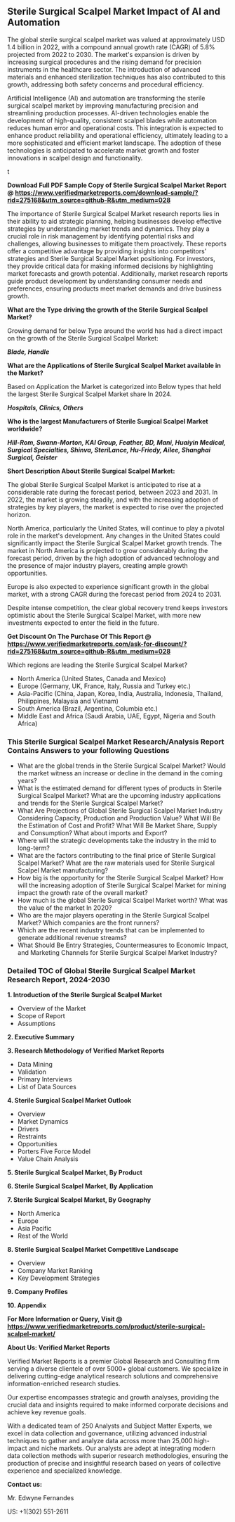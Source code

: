 <h2>Sterile Surgical Scalpel Market Impact of AI and Automation</h2><p>The global sterile surgical scalpel market was valued at approximately USD 1.4 billion in 2022, with a compound annual growth rate (CAGR) of 5.8% projected from 2022 to 2030. The market's expansion is driven by increasing surgical procedures and the rising demand for precision instruments in the healthcare sector. The introduction of advanced materials and enhanced sterilization techniques has also contributed to this growth, addressing both safety concerns and procedural efficiency.</p><p>Artificial Intelligence (AI) and automation are transforming the sterile surgical scalpel market by improving manufacturing precision and streamlining production processes. AI-driven technologies enable the development of high-quality, consistent scalpel blades while automation reduces human error and operational costs. This integration is expected to enhance product reliability and operational efficiency, ultimately leading to a more sophisticated and efficient market landscape. The adoption of these technologies is anticipated to accelerate market growth and foster innovations in scalpel design and functionality.</p>t</p><p id="" class=""><strong>Download Full PDF Sample Copy of Sterile Surgical Scalpel Market Report @ <a href="https://www.verifiedmarketreports.com/download-sample/?rid=275168&utm_source=github-R&utm_medium=028" target="_blank">https://www.verifiedmarketreports.com/download-sample/?rid=275168&utm_source=github-R&utm_medium=028</a></strong></p><p>The importance of&nbsp;Sterile Surgical Scalpel Market research reports lies in their ability to aid strategic planning, helping businesses develop effective strategies by understanding market trends and dynamics. They play a crucial role in risk management by identifying potential risks and challenges, allowing businesses to mitigate them proactively. These reports offer a competitive advantage by providing insights into competitors' strategies and Sterile Surgical Scalpel Market positioning. For investors, they provide critical data for making informed decisions by highlighting market forecasts and growth potential. Additionally, market research reports guide product development by understanding consumer needs and preferences, ensuring products meet market demands and drive business growth.</p><p><strong>What are the&nbsp;Type driving the growth of the Sterile Surgical Scalpel Market?</strong></p><p id="" class="">Growing demand for below Type around the world has had a direct impact on the growth of the Sterile Surgical Scalpel Market:</p><em><strong>Blade, Handle</strong></em></p><strong>What are the&nbsp;Applications&nbsp;of Sterile Surgical Scalpel Market available in the Market?</strong></p><p id="" class="">Based on Application the Market is categorized into Below types that held the largest Sterile Surgical Scalpel Market share In 2024.</p><em><strong>Hospitals, Clinics, Others</strong></em></p><strong>Who is the largest Manufacturers of Sterile Surgical Scalpel Market worldwide?</strong></p><p><em><strong>Hill-Rom, Swann-Morton, KAI Group, Feather, BD, Mani, Huaiyin Medical, Surgical Specialties, Shinva, SteriLance, Hu-Friedy, Ailee, Shanghai Surgical, Geister</strong></em></p><p id="" class=""><strong>Short Description About Sterile Surgical Scalpel Market:</strong></p><p>The global Sterile Surgical Scalpel Market is anticipated to rise at a considerable rate during the forecast period, between 2023 and 2031. In 2022, the market is growing steadily, and with the increasing adoption of strategies by key players, the market is expected to rise over the projected horizon.</p><p>North America, particularly the United States, will continue to play a pivotal role in the market's development. Any changes in the United States could significantly impact the Sterile Surgical Scalpel Market growth trends. The market in North America is projected to grow considerably during the forecast period, driven by the high adoption of advanced technology and the presence of major industry players, creating ample growth opportunities.</p><p>Europe is also expected to experience significant growth in the global market, with a strong CAGR during the forecast period from 2024 to 2031.</p><p>Despite intense competition, the clear global recovery trend keeps investors optimistic about the Sterile Surgical Scalpel Market, with more new investments expected to enter the field in the future.</p><p id="" class=""><strong>Get Discount On The Purchase Of This Report @ <a href="https://www.verifiedmarketreports.com/ask-for-discount/?rid=275168&utm_source=github-R&utm_medium=028" target="_blank">https://www.verifiedmarketreports.com/ask-for-discount/?rid=275168&utm_source=github-R&utm_medium=028</a></strong></p>Which regions are leading the Sterile Surgical Scalpel Market?</p><ul><li>North America (United States, Canada and Mexico)</li><li>Europe (Germany, UK, France, Italy, Russia and Turkey etc.)</li><li>Asia-Pacific (China, Japan, Korea, India, Australia, Indonesia, Thailand, Philippines, Malaysia and Vietnam)</li><li>South America (Brazil, Argentina, Columbia etc.)</li><li>Middle East and Africa (Saudi Arabia, UAE, Egypt, Nigeria and South Africa)</li></ul><h3 id="" class="">This Sterile Surgical Scalpel Market Research/Analysis Report Contains Answers to your following Questions</h3><ul><li>What are the global trends in the Sterile Surgical Scalpel Market? Would the market witness an increase or decline in the demand in the coming years?</li><li>What is the estimated demand for different types of products in Sterile Surgical Scalpel Market? What are the upcoming industry applications and trends for the Sterile Surgical Scalpel Market?</li><li>What Are Projections of Global Sterile Surgical Scalpel Market Industry Considering Capacity, Production and Production Value? What Will Be the Estimation of Cost and Profit? What Will Be Market Share, Supply and Consumption? What about imports and Export?</li><li>Where will the strategic developments take the industry in the mid to long-term?</li><li>What are the factors contributing to the final price of Sterile Surgical Scalpel Market? What are the raw materials used for Sterile Surgical Scalpel Market manufacturing?</li><li>How big is the opportunity for the Sterile Surgical Scalpel Market? How will the increasing adoption of Sterile Surgical Scalpel Market for mining impact the growth rate of the overall market?</li><li>How much is the global Sterile Surgical Scalpel Market worth? What was the value of the market In 2020?</li><li>Who are the major players operating in the Sterile Surgical Scalpel Market? Which companies are the front runners?</li><li>Which are the recent industry trends that can be implemented to generate additional revenue streams?</li><li>What Should Be Entry Strategies, Countermeasures to Economic Impact, and Marketing Channels for Sterile Surgical Scalpel Market Industry?</li></ul><h3 id="" class="">Detailed TOC of Global Sterile Surgical Scalpel Market Research Report, 2024-2030</h3><p id="" class=""><strong>1. Introduction of the Sterile Surgical Scalpel Market</strong></p><ul><li>Overview of the Market</li><li>Scope of Report</li><li>Assumptions</li></ul><p id="" class=""><strong>2. Executive Summary</strong></p><p id="" class=""><strong>3. Research Methodology of Verified Market Reports</strong></p><ul><li>Data Mining</li><li>Validation</li><li>Primary Interviews</li><li>List of Data Sources</li></ul><p id="" class=""><strong>4. Sterile Surgical Scalpel Market Outlook</strong></p><ul><li>Overview</li><li>Market Dynamics</li><li>Drivers</li><li>Restraints</li><li>Opportunities</li><li>Porters Five Force Model</li><li>Value Chain Analysis</li></ul><p id="" class=""><strong>5. Sterile Surgical Scalpel Market, By Product</strong></p><p id="" class=""><strong>6. Sterile Surgical Scalpel Market, By Application</strong></p><p id="" class=""><strong>7. Sterile Surgical Scalpel Market, By Geography</strong></p><ul><li>North America</li><li>Europe</li><li>Asia Pacific</li><li>Rest of the World</li></ul><p id="" class=""><strong>8. Sterile Surgical Scalpel Market Competitive Landscape</strong></p><ul><li>Overview</li><li>Company Market Ranking</li><li>Key Development Strategies</li></ul><p id="" class=""><strong>9. Company Profiles</strong></p><p id="" class=""><strong>10. Appendix</strong></p><p id="" class=""><strong>For More Information or Query, Visit @ <a href="https://www.verifiedmarketreports.com/product/sterile-surgical-scalpel-market/" target="_blank">https://www.verifiedmarketreports.com/product/sterile-surgical-scalpel-market/</a></strong></p><p id="" class=""><strong>About Us: Verified Market Reports</strong></p><p id="" class="">Verified Market Reports is a premier Global Research and Consulting firm serving a diverse clientele of over 5000+ global customers. We specialize in delivering cutting-edge analytical research solutions and comprehensive information-enriched research studies.</p><p id="" class="">Our expertise encompasses strategic and growth analyses, providing the crucial data and insights required to make informed corporate decisions and achieve key revenue goals.</p><p id="" class="">With a dedicated team of 250 Analysts and Subject Matter Experts, we excel in data collection and governance, utilizing advanced industrial techniques to gather and analyze data across more than 25,000 high-impact and niche markets. Our analysts are adept at integrating modern data collection methods with superior research methodologies, ensuring the production of precise and insightful research based on years of collective experience and specialized knowledge.</p><p id="" class=""><strong>Contact us:</strong></p><p id="" class="">Mr. Edwyne Fernandes</p><p id="" class="">US: +1(302) 551-2611</p>